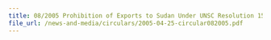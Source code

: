 ```yaml
---
title: 08/2005 Prohibition of Exports to Sudan Under UNSC Resolution 1591 (2005)
file_url: /news-and-media/circulars/2005-04-25-circular082005.pdf
---
```

